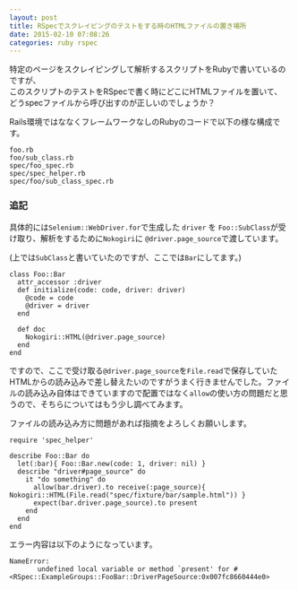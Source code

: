 ```yaml
---
layout: post
title: RSpecでスクレイピングのテストをする時のHTMLファイルの置き場所
date: 2015-02-10 07:08:26
categories: ruby rspec
---
```

<!-- {% raw %} -->
<p>特定のページをスクレイピングして解析するスクリプトをRubyで書いているのですが、<br>
このスクリプトのテストをRSpecで書く時にどこにHTMLファイルを置いて、<br>
どうspecファイルから呼び出すのが正しいのでしょうか？</p>

<p>Rails環境ではななくフレームワークなしのRubyのコードで以下の様な構成です。</p>

<pre><code>foo.rb
foo/sub_class.rb
spec/foo_spec.rb
spec/spec_helper.rb
spec/foo/sub_class_spec.rb
</code></pre>

<h3>追記</h3>

<p>具体的には<code>Selenium::WebDriver.for</code>で生成した <code>driver</code> を <code>Foo::SubClass</code>が受け取り、解析をするために<code>Nokogiri</code>に <code>@driver.page_source</code>で渡しています。</p>

<p>(上では<code>SubClass</code>と書いていたのですが、ここでは<code>Bar</code>にしてます。)</p>

<pre><code>class Foo::Bar
  attr_accessor :driver
  def initialize(code: code, driver: driver)
    @code = code
    @driver = driver
  end

  def doc
    Nokogiri::HTML(@driver.page_source)
  end
end
</code></pre>

<p>ですので、ここで受け取る<code>@driver.page_source</code>を<code>File.read</code>で保存していたHTMLからの読み込みで差し替えたいのですがうまく行きませんでした。ファイルの読み込み自体はできていますので配置ではなく<code>allow</code>の使い方の問題だと思うので、そちらについてはもう少し調べてみます。</p>

<p>ファイルの読み込み方に問題があれば指摘をよろしくお願いします。</p>

<pre><code>require 'spec_helper'

describe Foo::Bar do
  let(:bar){ Foo::Bar.new(code: 1, driver: nil) }
  describe "driver#page_source" do
    it "do something" do
      allow(bar.driver).to receive(:page_source){ Nokogiri::HTML(File.read("spec/fixture/bar/sample.html")) }
      expect(bar.driver.page_source).to present
    end
  end
end
</code></pre>

<p>エラー内容は以下のようになっています。</p>

<pre><code>NameError:
       undefined local variable or method `present' for #&lt;RSpec::ExampleGroups::FooBar::DriverPageSource:0x007fc8660444e0&gt;
</code></pre>
<!-- {% endraw %} -->

